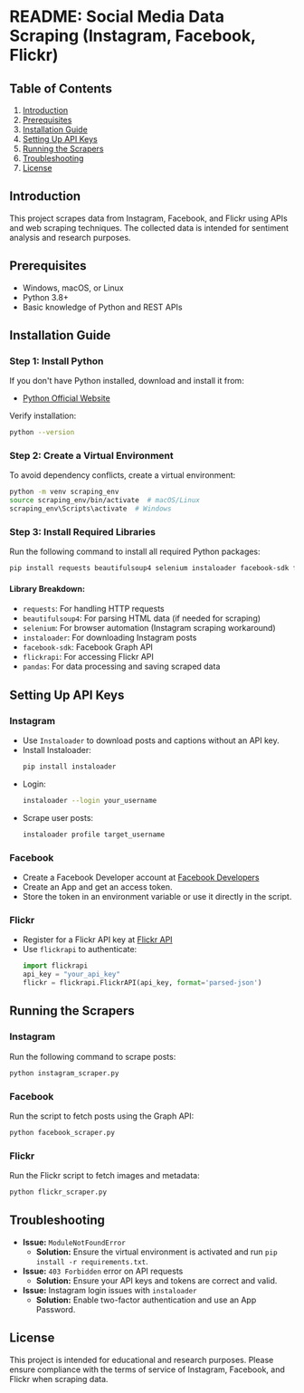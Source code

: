 # README: Social Media Data Scraping (Instagram, Facebook, Flickr)

## Table of Contents
1. [Introduction](#introduction)
2. [Prerequisites](#prerequisites)
3. [Installation Guide](#installation-guide)
4. [Setting Up API Keys](#setting-up-api-keys)
5. [Running the Scrapers](#running-the-scrapers)
6. [Troubleshooting](#troubleshooting)
7. [License](#license)

## Introduction
This project scrapes data from Instagram, Facebook, and Flickr using APIs and web scraping techniques. The collected data is intended for sentiment analysis and research purposes.

## Prerequisites
- Windows, macOS, or Linux
- Python 3.8+
- Basic knowledge of Python and REST APIs

## Installation Guide

### Step 1: Install Python
If you don't have Python installed, download and install it from:
- [Python Official Website](https://www.python.org/downloads/)

Verify installation:
```sh
python --version
```

### Step 2: Create a Virtual Environment
To avoid dependency conflicts, create a virtual environment:
```sh
python -m venv scraping_env
source scraping_env/bin/activate  # macOS/Linux
scraping_env\Scripts\activate  # Windows
```

### Step 3: Install Required Libraries
Run the following command to install all required Python packages:
```sh
pip install requests beautifulsoup4 selenium instaloader facebook-sdk flickrapi pandas
```

#### Library Breakdown:
- `requests`: For handling HTTP requests
- `beautifulsoup4`: For parsing HTML data (if needed for scraping)
- `selenium`: For browser automation (Instagram scraping workaround)
- `instaloader`: For downloading Instagram posts
- `facebook-sdk`: Facebook Graph API
- `flickrapi`: For accessing Flickr API
- `pandas`: For data processing and saving scraped data

## Setting Up API Keys

### Instagram
- Use `Instaloader` to download posts and captions without an API key.
- Install Instaloader:
  ```sh
  pip install instaloader
  ```
- Login:
  ```sh
  instaloader --login your_username
  ```
- Scrape user posts:
  ```sh
  instaloader profile target_username
  ```

### Facebook
- Create a Facebook Developer account at [Facebook Developers](https://developers.facebook.com/)
- Create an App and get an access token.
- Store the token in an environment variable or use it directly in the script.

### Flickr
- Register for a Flickr API key at [Flickr API](https://www.flickr.com/services/api/)
- Use `flickrapi` to authenticate:
  ```python
  import flickrapi
  api_key = "your_api_key"
  flickr = flickrapi.FlickrAPI(api_key, format='parsed-json')
  ```

## Running the Scrapers

### Instagram
Run the following command to scrape posts:
```sh
python instagram_scraper.py
```

### Facebook
Run the script to fetch posts using the Graph API:
```sh
python facebook_scraper.py
```

### Flickr
Run the Flickr script to fetch images and metadata:
```sh
python flickr_scraper.py
```

## Troubleshooting
- **Issue:** `ModuleNotFoundError`
  - **Solution:** Ensure the virtual environment is activated and run `pip install -r requirements.txt`.
- **Issue:** `403 Forbidden` error on API requests
  - **Solution:** Ensure your API keys and tokens are correct and valid.
- **Issue:** Instagram login issues with `instaloader`
  - **Solution:** Enable two-factor authentication and use an App Password.

## License
This project is intended for educational and research purposes. Please ensure compliance with the terms of service of Instagram, Facebook, and Flickr when scraping data.

